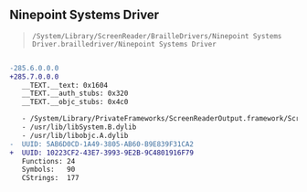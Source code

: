 ## Ninepoint Systems Driver

> `/System/Library/ScreenReader/BrailleDrivers/Ninepoint Systems Driver.brailledriver/Ninepoint Systems Driver`

```diff

-285.6.0.0.0
+285.7.0.0.0
   __TEXT.__text: 0x1604
   __TEXT.__auth_stubs: 0x320
   __TEXT.__objc_stubs: 0x4c0

   - /System/Library/PrivateFrameworks/ScreenReaderOutput.framework/ScreenReaderOutput
   - /usr/lib/libSystem.B.dylib
   - /usr/lib/libobjc.A.dylib
-  UUID: 5AB6D0CD-1A49-3805-AB60-B9E839F31CA2
+  UUID: 10223CF2-43E7-3993-9E2B-9C4801916F79
   Functions: 24
   Symbols:   90
   CStrings:  177

```
